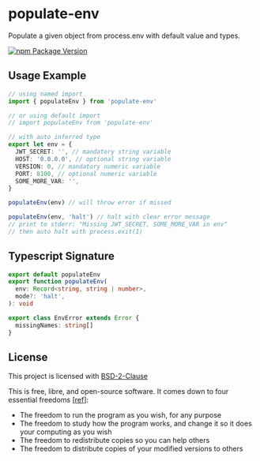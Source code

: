 # populate-env

Populate a given object from process.env with default value and types.

[![npm Package Version](https://img.shields.io/npm/v/populate-env.svg?maxAge=2592000)](https://www.npmjs.com/package/populate-env)

## Usage Example

```typescript
// using named import
import { populateEnv } from 'populate-env'

// or using default import
// import populateEnv from 'populate-env'

// with auto inferred type
export let env = {
  JWT_SECRET: '', // mandatory string variable
  HOST: '0.0.0.0', // optional string variable
  VERSION: 0, // mandatory numeric variable
  PORT: 8100, // optional numeric variable
  SOME_MORE_VAR: '',
}

populateEnv(env) // will throw error if missed

populateEnv(env, 'halt') // halt with clear error message
// print to stderr: "Missing JWT_SECRET, SOME_MORE_VAR in env"
// then auto halt with process.exit(1)
```

## Typescript Signature

```typescript
export default populateEnv
export function populateEnv(
  env: Record<string, string | number>,
  mode?: 'halt',
): void

export class EnvError extends Error {
  missingNames: string[]
}
```

## License

This project is licensed with [BSD-2-Clause](./LICENSE)

This is free, libre, and open-source software. It comes down to four essential freedoms [[ref]](https://seirdy.one/2021/01/27/whatsapp-and-the-domestication-of-users.html#fnref:2):

- The freedom to run the program as you wish, for any purpose
- The freedom to study how the program works, and change it so it does your computing as you wish
- The freedom to redistribute copies so you can help others
- The freedom to distribute copies of your modified versions to others
